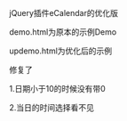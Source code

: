 

jQuery插件eCalendar的优化版

demo.html为原本的示例Demo

updemo.html为优化后的示例

修复了

1.日期小于10的时候没有带0

2.当日的时间选择看不见